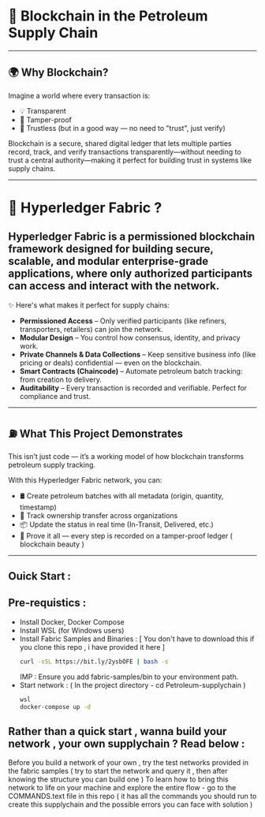 # 🔗 Blockchain in the Petroleum Supply Chain
---
## 🌍 Why Blockchain?

Imagine a world where every transaction is:
- 💡 Transparent
- 🔐 Tamper-proof
- 🤝 Trustless (but in a good way — no need to "trust", just verify)

Blockchain is a secure, shared digital ledger that lets multiple parties record, track, and verify transactions transparently—without needing to trust a central authority—making it perfect for building trust in systems like supply chains.

---

# 🔧  Hyperledger Fabric ?
## Hyperledger Fabric is a permissioned blockchain framework designed for building secure, scalable, and modular enterprise-grade applications, where only authorized participants can access and interact with the network.

✨ Here's what makes it perfect for supply chains:

- **Permissioned Access** – Only verified participants (like refiners, transporters, retailers) can join the network.
- **Modular Design** – You control how consensus, identity, and privacy work.
- **Private Channels & Data Collections** – Keep sensitive business info (like pricing or deals) confidential — even on the blockchain.
- **Smart Contracts (Chaincode)** – Automate petroleum batch tracking: from creation to delivery.
- **Auditability** – Every transaction is recorded and verifiable. Perfect for compliance and trust.

---

## ⛽ What This Project Demonstrates

This isn’t just code — it’s a working model of how blockchain transforms petroleum supply tracking.

With this Hyperledger Fabric network, you can:
- 🛢️ Create petroleum batches with all metadata (origin, quantity, timestamp)
- 🚛 Track ownership transfer across organizations
- 📦 Update the status in real time (In-Transit, Delivered, etc.)
- 🧾 Prove it all — every step is recorded on a tamper-proof ledger ( blockchain beauty )

---
## Ouick Start :
## Pre-requistics :
  - Install Docker, Docker Compose
  - Install WSL (for Windows users)
  - Install Fabric Samples and Binaries :  [ You don't have to download this if you clone this repo , i have provided it here ]
    ``` bash
    curl -sSL https://bit.ly/2ysbOFE | bash -s
    ```
    IMP : Ensure you add fabric-samples/bin to your environment path.
  - Start network : ( In the project directory - cd Petroleum-supplychain )
     ``` bash
     wsl
     docker-compose up -d
     ```

## Rather than a quick start , wanna build your network , your own supplychain ? Read below :

Before you build a network of your own , try the test networks provided in the fabric samples ( try to start the network and query it , then after knowing the structure you can build one )
To learn how to bring this network to life on your machine and explore the entire flow - go to the COMMANDS.text file in this repo ( it has all the commands you should run to create this supplychain and the possible errors you can face with solution )



